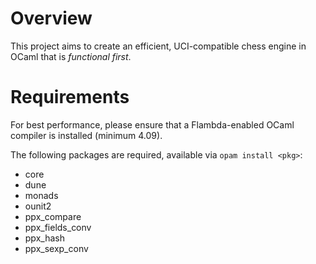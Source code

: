 # Overview

This project aims to create an efficient, UCI-compatible chess engine in OCaml that is *functional first*.

# Requirements

For best performance, please ensure that a Flambda-enabled OCaml compiler is installed (minimum 4.09).

The following packages are required, available via `opam install <pkg>`:

- core
- dune
- monads
- ounit2
- ppx_compare
- ppx_fields_conv
- ppx_hash
- ppx_sexp_conv
